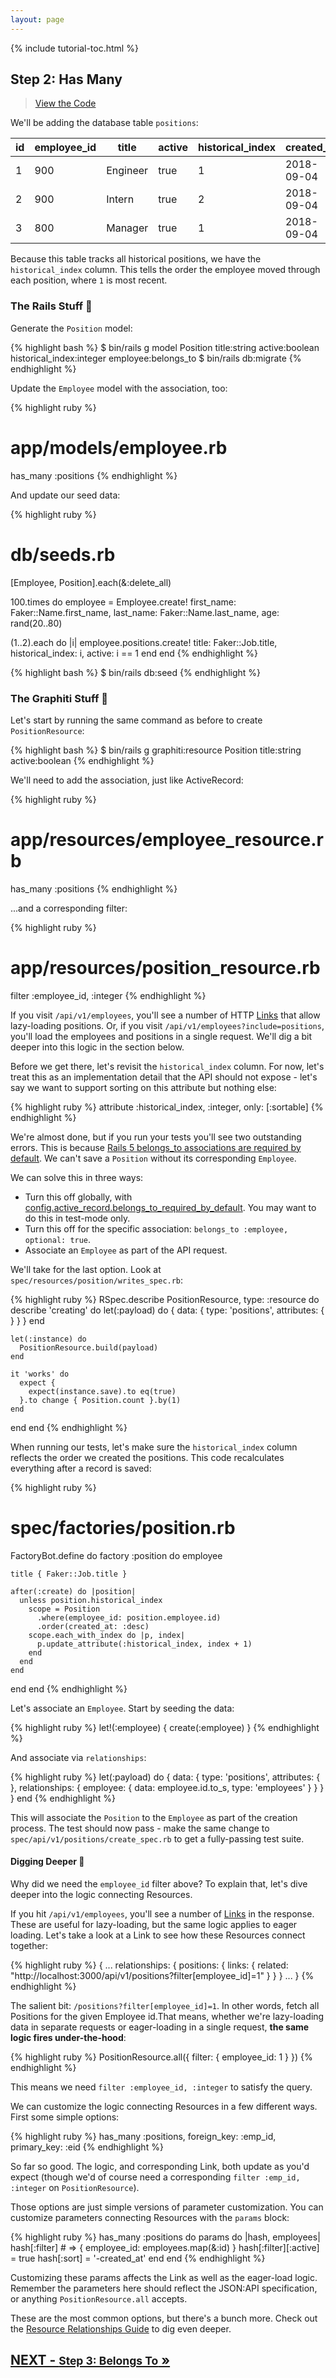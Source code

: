 ```yaml
---
layout: page
---
```


{% include tutorial-toc.html %}

<div markdown="1" class="col-md-8">

## Step 2: Has Many

> [View the Code](https://github.com/graphiti-api/employee_directory/compare/step_1_employees...step_2_positions)

We'll be adding the database table `positions`:

<table class="table table-small text-center">
  <thead>
    <tr>
      <th class="text-center">id</th>
      <th class="text-center">employee_id</th>
      <th class="text-center">title</th>
      <th class="text-center">active</th>
      <th class="text-center">historical_index</th>
      <th class="text-center">created_at</th>
      <th class="text-center">updated_at</th>
    </tr>
  </thead>
  <tbody>
    <tr>
      <td>1</td>
      <td>900</td>
      <td>Engineer</td>
      <td>true</td>
      <td>1</td>
      <td>2018-09-04</td>
      <td>2018-09-04</td>
    </tr>
    <tr>
      <td>2</td>
      <td>900</td>
      <td>Intern</td>
      <td>true</td>
      <td>2</td>
      <td>2018-09-04</td>
      <td>2018-09-04</td>
    </tr>
    <tr>
      <td>3</td>
      <td>800</td>
      <td>Manager</td>
      <td>true</td>
      <td>1</td>
      <td>2018-09-04</td>
      <td>2018-09-04</td>
    </tr>
  </tbody>
</table>

Because this table tracks all historical positions, we have the
`historical_index` column. This tells the order the employee moved
through each position, where `1` is most recent.

### The Rails Stuff 🚂

Generate the `Position` model:

{% highlight bash %}
$ bin/rails g model Position title:string active:boolean historical_index:integer employee:belongs_to
$ bin/rails db:migrate
{% endhighlight %}

Update the `Employee` model with the association, too:

{% highlight ruby %}
# app/models/employee.rb
has_many :positions
{% endhighlight %}

And update our seed data:

{% highlight ruby %}
# db/seeds.rb
[Employee, Position].each(&:delete_all)

100.times do
  employee = Employee.create! first_name: Faker::Name.first_name,
    last_name: Faker::Name.last_name,
    age: rand(20..80)

  (1..2).each do |i|
    employee.positions.create! title: Faker::Job.title,
      historical_index: i,
      active: i == 1
  end
end
{% endhighlight %}

{% highlight bash %}
$ bin/rails db:seed
{% endhighlight %}

### The Graphiti Stuff 🎨

Let's start by running the same command as before to create
`PositionResource`:

{% highlight bash %}
$ bin/rails g graphiti:resource Position title:string active:boolean
{% endhighlight %}

We'll need to add the association, just like ActiveRecord:

{% highlight ruby %}
# app/resources/employee_resource.rb
has_many :positions
{% endhighlight %}

...and a corresponding filter:

{% highlight ruby %}
# app/resources/position_resource.rb
filter :employee_id, :integer
{% endhighlight %}

If you visit `/api/v1/employees`, you'll see a number of HTTP
[Links](https://www.graphiti.dev/guides/concepts/links)
that allow lazy-loading positions. Or, if you visit
`/api/v1/employees?include=positions`, you'll load the employees and
positions in a single request. We'll dig a bit deeper into this logic
in the section below.

Before we get there, let's revisit the `historical_index` column. For now, let's
treat this as an implementation detail that the API should not expose -
let's say we want to support sorting on this attribute but nothing else:

{% highlight ruby %}
attribute :historical_index, :integer, only: [:sortable]
{% endhighlight %}

We're almost done, but if you run your tests you'll see two outstanding
errors. This is because [Rails 5 belongs_to associations are required by
default](https://blog.bigbinary.com/2016/02/15/rails-5-makes-belong-to-association-required-by-default.html). We can't save a `Position` without its corresponding `Employee`.

We can solve this in three ways:

* Turn this off globally, with [config.active_record.belongs_to_required_by_default](https://edgeguides.rubyonrails.org/configuring.html#configuring-active-record). You may want to do this in test-mode only.
* Turn this off for the specific association: `belongs_to :employee,
optional: true`.
* Associate an `Employee` as part of the API request.

We'll take for the last option. Look at
`spec/resources/position/writes_spec.rb`:

{% highlight ruby %}
RSpec.describe PositionResource, type: :resource do
  describe 'creating' do
    let(:payload) do
      {
        data: {
          type: 'positions',
          attributes: { }
        }
      }
    end

    let(:instance) do
      PositionResource.build(payload)
    end

    it 'works' do
      expect {
        expect(instance.save).to eq(true)
      }.to change { Position.count }.by(1)
    end
  end
end
{% endhighlight %}

When running our tests, let's make sure the `historical_index` column
reflects the order we created the positions. This code recalculates
everything after a record is saved:

{% highlight ruby %}
# spec/factories/position.rb
FactoryBot.define do
  factory :position do
    employee

    title { Faker::Job.title }

    after(:create) do |position|
      unless position.historical_index
        scope = Position
          .where(employee_id: position.employee.id)
          .order(created_at: :desc)
        scope.each_with_index do |p, index|
          p.update_attribute(:historical_index, index + 1)
        end
      end
    end
  end
end
{% endhighlight %}

Let's associate an `Employee`. Start by seeding the data:

{% highlight ruby %}
let!(:employee) { create(:employee) }
{% endhighlight %}

And associate via `relationships`:

{% highlight ruby %}
let(:payload) do
  {
    data: {
      type: 'positions',
      attributes: { },
      relationships: {
        employee: {
          data: employee.id.to_s,
          type: 'employees'
        }
      }
    }
  }
end
{% endhighlight %}

This will associate the `Position` to the `Employee` as part of the
creation process. The test should now pass - make the same change to
`spec/api/v1/positions/create_spec.rb` to get a fully-passing test
suite.

#### Digging Deeper 🧐

Why did we need the `employee_id` filter above? To explain that, let's dive deeper into the logic connecting Resources.

If you hit `/api/v1/employees`, you'll see a number of
[Links](https://www.graphiti.dev/guides/concepts/links) in the
response. These are useful for lazy-loading, but the same logic
applies to eager loading. Let's take a look at a Link to see how these
Resources connect together:

{% highlight ruby %}
{
  ...
  relationships: {
    positions: {
      links: {
        related: "http://localhost:3000/api/v1/positions?filter[employee_id]=1"
      }
    }
  }
  ...
}
{% endhighlight %}

The salient bit: `/positions?filter[employee_id]=1`. In other words,
fetch all Positions for the given Employee id.That means, whether we're lazy-loading data in separate requests or
eager-loading in a single request, **the same logic fires
under-the-hood**:

{% highlight ruby %}
PositionResource.all({
  filter: { employee_id: 1 }
})
{% endhighlight %}

This means we need `filter :employee_id, :integer` to satisfy the query.

We can customize the logic connecting Resources in a few different
ways. First some simple options:

{% highlight ruby %}
has_many :positions, foreign_key: :emp_id, primary_key: :eid
{% endhighlight %}

So far so good. The logic, and corresponding Link, both update as you'd
expect (though we'd of course need a corresponding `filter
:emp_id, :integer` on `PositionResource`).

Those options are just simple versions of parameter customization.
You can customize parameters connecting Resources with the `params` block:

{% highlight ruby %}
has_many :positions do
  params do |hash, employees|
    hash[:filter] # => { employee_id: employees.map(&:id) }
    hash[:filter][:active] = true
    hash[:sort] = '-created_at'
  end
end
{% endhighlight %}

Customizing these params affects the Link as well as the eager-load
logic. Remember the parameters here should reflect the JSON:API
specification, or anything `PositionResource.all` accepts.

These are the most common options, but there's a bunch more. Check
out the [Resource Relationships Guide]({{site.github.url}}/guides/concepts/resources#relationships) to dig even deeper.

</div>

<div class="clearfix">
  <h2 id="next">
    <a href="/tutorial/step_3">
      NEXT - 
      <small>Step 3: Belongs To</small>
      &raquo;
    </a>
  </h2>
</div>
